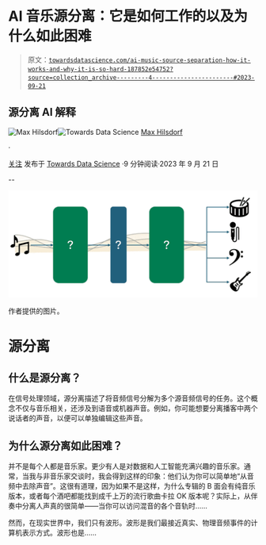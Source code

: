 # AI 音乐源分离：它是如何工作的以及为什么如此困难

> 原文：[`towardsdatascience.com/ai-music-source-separation-how-it-works-and-why-it-is-so-hard-187852e54752?source=collection_archive---------4-----------------------#2023-09-21`](https://towardsdatascience.com/ai-music-source-separation-how-it-works-and-why-it-is-so-hard-187852e54752?source=collection_archive---------4-----------------------#2023-09-21)

## 源分离 AI 解释

[](https://medium.com/@maxhilsdorf?source=post_page-----187852e54752--------------------------------)![Max Hilsdorf](https://medium.com/@maxhilsdorf?source=post_page-----187852e54752--------------------------------)[](https://towardsdatascience.com/?source=post_page-----187852e54752--------------------------------)![Towards Data Science](https://towardsdatascience.com/?source=post_page-----187852e54752--------------------------------) [Max Hilsdorf](https://medium.com/@maxhilsdorf?source=post_page-----187852e54752--------------------------------)

·

[关注](https://medium.com/m/signin?actionUrl=https%3A%2F%2Fmedium.com%2F_%2Fsubscribe%2Fuser%2Fd0c085a74ae8&operation=register&redirect=https%3A%2F%2Ftowardsdatascience.com%2Fai-music-source-separation-how-it-works-and-why-it-is-so-hard-187852e54752&user=Max+Hilsdorf&userId=d0c085a74ae8&source=post_page-d0c085a74ae8----187852e54752---------------------post_header-----------) 发布于 [Towards Data Science](https://towardsdatascience.com/?source=post_page-----187852e54752--------------------------------) ·9 分钟阅读·2023 年 9 月 21 日[](https://medium.com/m/signin?actionUrl=https%3A%2F%2Fmedium.com%2F_%2Fvote%2Ftowards-data-science%2F187852e54752&operation=register&redirect=https%3A%2F%2Ftowardsdatascience.com%2Fai-music-source-separation-how-it-works-and-why-it-is-so-hard-187852e54752&user=Max+Hilsdorf&userId=d0c085a74ae8&source=-----187852e54752---------------------clap_footer-----------)

--

[](https://medium.com/m/signin?actionUrl=https%3A%2F%2Fmedium.com%2F_%2Fbookmark%2Fp%2F187852e54752&operation=register&redirect=https%3A%2F%2Ftowardsdatascience.com%2Fai-music-source-separation-how-it-works-and-why-it-is-so-hard-187852e54752&source=-----187852e54752---------------------bookmark_footer-----------)![](img/1592eebc641690038dd7c665c19845a6.png)

作者提供的图片。

# 源分离

## 什么是源分离？

在信号处理领域，源分离描述了将音频信号分解为多个源音频信号的任务。这个概念不仅与音乐相关，还涉及到语音或机器声音。例如，你可能想要分离播客中两个说话者的声音，以便可以单独编辑这些声音。

## 为什么源分离如此困难？

并不是每个人都是音乐家。更少有人是对数据和人工智能充满兴趣的音乐家。通常，当我与非音乐家交谈时，我会得到这样的印象：他们认为你可以简单地“从音频中去除声音”。这很有道理，因为如果不是这样，为什么专辑的 B 面会有纯音乐版本，或者每个酒吧都能找到成千上万的流行歌曲卡拉 OK 版本呢？实际上，从伴奏中分离人声真的很简单——当你可以访问混音的各个音轨时……

然而，在现实世界中，我们只有波形。波形是我们最接近真实、物理音频事件的计算机表示方式。波形也是……
